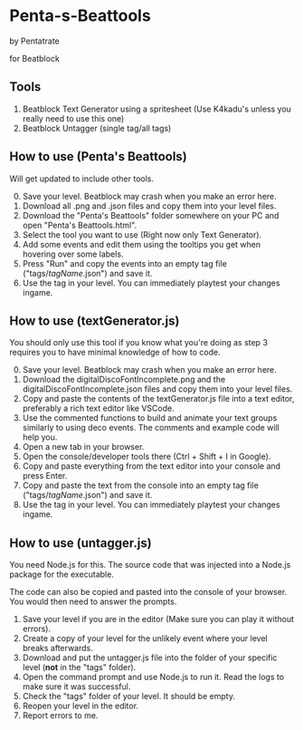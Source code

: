 # Penta-s-Beattools
by Pentatrate

for Beatblock

## Tools
1. Beatblock Text Generator using a spritesheet (Use K4kadu's unless you really need to use this one)
2. Beatblock Untagger (single tag/all tags)

## How to use (Penta's Beattools)
Will get updated to include other tools.

0. Save your level. Beatblock may crash when you make an error here.
1. Download all .png and .json files and copy them into your level files.
2. Download the "Penta's Beattools" folder somewhere on your PC and open "Penta's Beattools.html".
3. Select the tool you want to use (Right now only Text Generator).
4. Add some events and edit them using the tooltips you get when hovering over some labels.
5. Press "Run" and copy the events into an empty tag file ("tags/*tagName*.json") and save it.
6. Use the tag in your level.
	You can immediately playtest your changes ingame.

## How to use (textGenerator.js)
You should only use this tool if you know what you're doing as step 3 requires you to have minimal knowledge of how to code.

0. Save your level. Beatblock may crash when you make an error here.
1. Download the digitalDiscoFontIncomplete.png and the digitalDiscoFontIncomplete.json files and copy them into your level files.
2. Copy and paste the contents of the textGenerator.js file into a text editor, preferably a rich text editor like VSCode.
3. Use the commented functions to build and animate your text groups similarly to using deco events.
	The comments and example code will help you.
4. Open a new tab in your browser.
5. Open the console/developer tools there (Ctrl + Shift + I in Google).
6. Copy and paste everything from the text editor into your console and press Enter.
7. Copy and paste the text from the console into an empty tag file ("tags/*tagName*.json") and save it.
8. Use the tag in your level.
	You can immediately playtest your changes ingame.

## How to use (untagger.js)
You need Node.js for this. The source code that was injected into a Node.js package for the executable.

The code can also be copied and pasted into the console of your browser. You would then need to answer the prompts.
1. Save your level if you are in the editor (Make sure you can play it without errors).
2. Create a copy of your level for the unlikely event where your level breaks afterwards.
3. Download and put the untagger.js file into the folder of your specific level (**not** in the "tags" folder).
4. Open the command prompt and use Node.js to run it. Read the logs to make sure it was successful.
5. Check the "tags" folder of your level. It should be empty.
6. Reopen your level in the editor.
7. Report errors to me.
